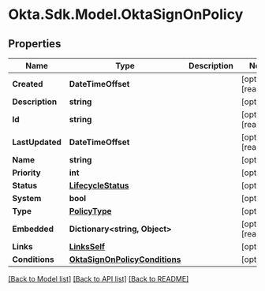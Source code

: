 # Okta.Sdk.Model.OktaSignOnPolicy

## Properties

Name | Type | Description | Notes
------------ | ------------- | ------------- | -------------
**Created** | **DateTimeOffset** |  | [optional] [readonly] 
**Description** | **string** |  | [optional] 
**Id** | **string** |  | [optional] [readonly] 
**LastUpdated** | **DateTimeOffset** |  | [optional] [readonly] 
**Name** | **string** |  | [optional] 
**Priority** | **int** |  | [optional] 
**Status** | [**LifecycleStatus**](LifecycleStatus.md) |  | [optional] 
**System** | **bool** |  | [optional] 
**Type** | [**PolicyType**](PolicyType.md) |  | [optional] 
**Embedded** | **Dictionary&lt;string, Object&gt;** |  | [optional] [readonly] 
**Links** | [**LinksSelf**](LinksSelf.md) |  | [optional] 
**Conditions** | [**OktaSignOnPolicyConditions**](OktaSignOnPolicyConditions.md) |  | [optional] 

[[Back to Model list]](../README.md#documentation-for-models) [[Back to API list]](../README.md#documentation-for-api-endpoints) [[Back to README]](../README.md)

